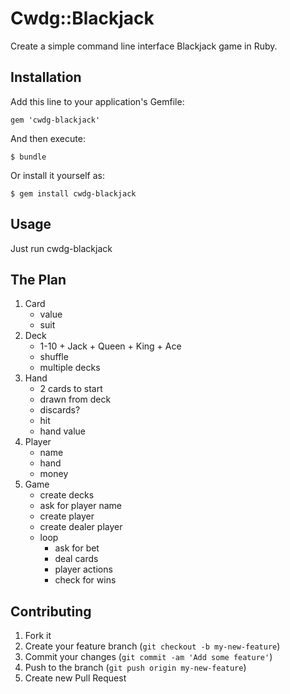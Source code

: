 # Cwdg::Blackjack

Create a simple command line interface Blackjack game in Ruby.

## Installation

Add this line to your application's Gemfile:

    gem 'cwdg-blackjack'

And then execute:

    $ bundle

Or install it yourself as:

    $ gem install cwdg-blackjack

## Usage

Just run cwdg-blackjack

## The Plan

1. Card
    - value
    - suit
2. Deck
    - 1-10 + Jack + Queen + King + Ace
    - shuffle
    - multiple decks
3. Hand
    - 2 cards to start
    - drawn from deck
    - discards?
    - hit
    - hand value
4. Player
    - name
    - hand
    - money
5. Game
    - create decks
    - ask for player name
    - create player
    - create dealer player
    - loop
        - ask for bet
        - deal cards
        - player actions
        - check for wins

## Contributing

1. Fork it
2. Create your feature branch (`git checkout -b my-new-feature`)
3. Commit your changes (`git commit -am 'Add some feature'`)
4. Push to the branch (`git push origin my-new-feature`)
5. Create new Pull Request
